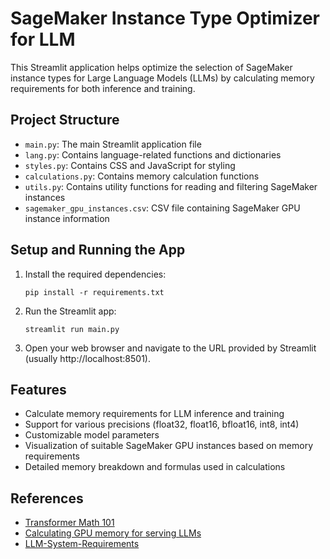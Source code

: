 # SageMaker Instance Type Optimizer for LLM

This Streamlit application helps optimize the selection of SageMaker instance types for Large Language Models (LLMs) by calculating memory requirements for both inference and training.

## Project Structure

- `main.py`: The main Streamlit application file
- `lang.py`: Contains language-related functions and dictionaries
- `styles.py`: Contains CSS and JavaScript for styling
- `calculations.py`: Contains memory calculation functions
- `utils.py`: Contains utility functions for reading and filtering SageMaker instances
- `sagemaker_gpu_instances.csv`: CSV file containing SageMaker GPU instance information

## Setup and Running the App

1. Install the required dependencies:
   ```
   pip install -r requirements.txt
   ```

2. Run the Streamlit app:
   ```
   streamlit run main.py
   ```

3. Open your web browser and navigate to the URL provided by Streamlit (usually http://localhost:8501).

## Features

- Calculate memory requirements for LLM inference and training
- Support for various precisions (float32, float16, bfloat16, int8, int4)
- Customizable model parameters
- Visualization of suitable SageMaker GPU instances based on memory requirements
- Detailed memory breakdown and formulas used in calculations

## References

- [Transformer Math 101](https://blog.eleuther.ai/transformer-math/)
- [Calculating GPU memory for serving LLMs](https://www.substratus.ai/blog/calculating-gpu-memory-for-llm)
- [LLM-System-Requirements](https://github.com/manuelescobar-dev/LLM-System-Requirements)
